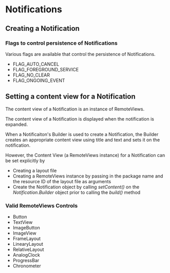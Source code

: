 # Notifications

## Creating a Notification


### Flags to control persistence of Notifications

Various flags are available that control the persistence of Notifications. 
* FLAG_AUTO_CANCEL
* FLAG_FOREGROUND_SERVICE
* FLAG_NO_CLEAR
* FLAG_ONGOING_EVENT

## Setting a content view for a Notification
The content view of a Notification is an instance of RemoteViews. 

The content view of a Notification is displayed when the notification is expanded.

When a Notificaiton's Builder is used to create a Notification, the Builder creates an appropriate content view using title and text and sets it on the notification.

However, the Content View (a RemoteViews instance) for a Notification can be set explicitly by
* Creating a layout file 
* Creating a RemoteViews instance by passing in the package name and the resource ID of the layout file as arguments
* Create the Notification object by calling *setContent()* on the *Notification.Builder* object prior to calling the *build()* method

### Valid RemoteViews Controls
* Button
* TextView
* ImageButton
* ImageView
* FrameLayout
* LinearyLayout
* RelativeLayout
* AnalogClock
* ProgressBar
* Chronometer





